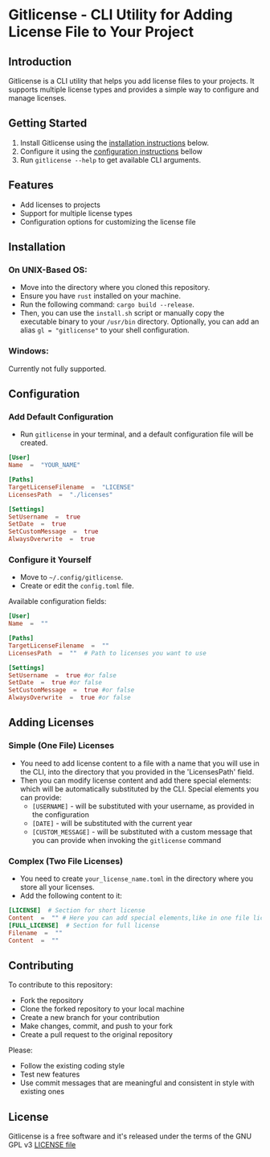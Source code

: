 
# Gitlicense - CLI Utility for Adding License File to Your Project

## Introduction

Gitlicense is a CLI utility that helps you add license files to your projects. It supports multiple license types and provides a simple way to configure and manage licenses.

## Getting Started


1. Install Gitlicense using the [installation instructions](#installation) below.
2. Configure it using the [configuration instructions](#configuration) bellow
3. Run `gitlicense --help` to get available CLI arguments.

## Features

-   Add licenses to projects
-   Support for multiple license types
-   Configuration options for customizing the license file

## Installation

### On UNIX-Based OS:

-   Move into the directory where you cloned this repository.
-   Ensure you have `rust` installed on your machine.
-   Run the following command: `cargo build --release`.
-   Then, you can use the `install.sh` script or manually copy the executable binary to your `/usr/bin` directory. Optionally, you can add an alias `gl = "gitlicense"` to your shell configuration.

### Windows:

Currently not fully supported.

## Configuration

### Add Default Configuration

- Run `gitlicense` in your terminal, and a default configuration file will be created.

```toml
[User]
Name  =  "YOUR_NAME"

[Paths]
TargetLicenseFilename  =  "LICENSE"
LicensesPath  =  "./licenses"

[Settings]
SetUsername  =  true
SetDate  =  true
SetCustomMessage  =  true
AlwaysOverwrite  =  true
```

### Configure it Yourself

-   Move to `~/.config/gitlicense`.
-   Create or edit the `config.toml` file.

Available configuration fields:
``` toml
[User]
Name  =  ""

[Paths]
TargetLicenseFilename  =  ""
LicensesPath  =  ""  # Path to licenses you want to use

[Settings]
SetUsername  =  true #or false
SetDate  =  true #or false
SetCustomMessage  =  true #or false
AlwaysOverwrite  =  true #or false
```

## Adding Licenses

### Simple (One File) Licenses

-   You need to add license content to a file with a name that you will use in the CLI, into the directory that you provided in the 'LicensesPath' field.
-   Then you can modify license content and add there special elements:
which will be automatically substituted by the CLI.
Special elements you can provide:
    + `[USERNAME]` - will be substituted with your username, as provided in the configuration
    + `[DATE]` - will be substituted with the current year
    + `[CUSTOM_MESSAGE]` - will be substituted with a custom message that you can provide when invoking the `gitlicense` command

### Complex (Two File Licenses)

-   You need to create `your_license_name.toml` in the directory where you store all your licenses.
-   Add the following content to it:

```toml
[LICENSE]  # Section for short license
Content  =  "" # Here you can add special elements,like in one file licenses
[FULL_LICENSE]  # Section for full license
Filename  =  ""
Content  =  ""
```


## Contributing

To contribute to this repository:

* Fork the repository
* Clone the forked repository to your local machine
* Create a new branch for your contribution
* Make changes, commit, and push to your fork
* Create a pull request to the original repository

Please:
* Follow the existing coding style
* Test new features
* Use commit messages that are meaningful and consistent in style with existing ones

## License
Gitlicense is a free software and it's released under the terms of the GNU GPL v3 [LICENSE file](LICENSE)
